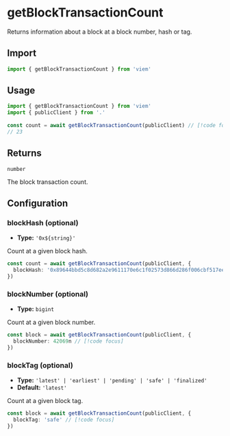 # getBlockTransactionCount

Returns information about a block at a block number, hash or tag.

## Import

```ts
import { getBlockTransactionCount } from 'viem'
```

## Usage

```ts
import { getBlockTransactionCount } from 'viem'
import { publicClient } from '.'
 
const count = await getBlockTransactionCount(publicClient) // [!code focus:99]
// 23
```

## Returns

`number`

The block transaction count.

## Configuration

### blockHash (optional)

- **Type:** `'0x${string}'`

Count at a given block hash.

```ts
const count = await getBlockTransactionCount(publicClient, {
  blockHash: '0x89644bbd5c8d682a2e9611170e6c1f02573d866d286f006cbf517eec7254ec2d' // [!code focus]
})
```

### blockNumber (optional)

- **Type:** `bigint`

Count at a given block number.

```ts
const block = await getBlockTransactionCount(publicClient, {
  blockNumber: 42069n // [!code focus]
})
```

### blockTag (optional)

- **Type:** `'latest' | 'earliest' | 'pending' | 'safe' | 'finalized'`
- **Default:** `'latest'`

Count at a given block tag.

```ts
const block = await getBlockTransactionCount(publicClient, {
  blockTag: 'safe' // [!code focus]
})
```